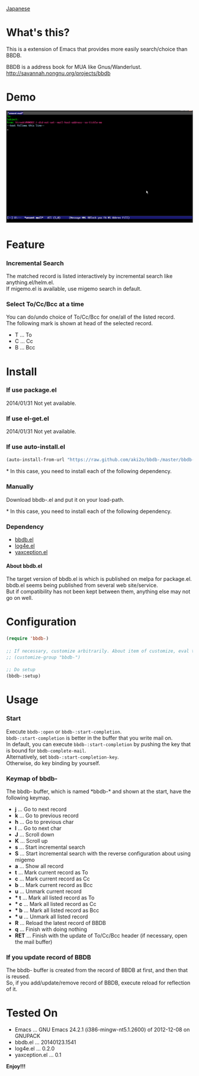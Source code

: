 [Japanese](https://github.com/aki2o/bbdb-/blob/master/README-ja.md)

What's this?
============

This is a extension of Emacs that provides more easily search/choice than BBDB.  

BBDB is a address book for MUA like Gnus/Wanderlust.  
http://savannah.nongnu.org/projects/bbdb


Demo
====

![demo](image/demo.gif)


Feature
=======

### Incremental Search

The matched record is listed interactively by incremental search like anything.el/helm.el.  
If migemo.el is available, use migemo search in default.  

### Select To/Cc/Bcc at a time

You can do/undo choice of To/Cc/Bcc for one/all of the listed record.  
The following mark is shown at head of the selected record.  

* T ... To
* C ... Cc
* B ... Bcc


Install
=======

### If use package.el

2014/01/31 Not yet available.  

### If use el-get.el

2014/01/31 Not yet available.  

### If use auto-install.el

```lisp
(auto-install-from-url "https://raw.github.com/aki2o/bbdb-/master/bbdb-.el")
```

\* In this case, you need to install each of the following dependency.  

### Manually

Download bbdb-.el and put it on your load-path.  

\* In this case, you need to install each of the following dependency.  

### Dependency

* [bbdb.el](http://savannah.nongnu.org/projects/bbdb)
* [log4e.el](https://github.com/aki2o/log4e)
* [yaxception.el](https://github.com/aki2o/yaxception)

#### About bbdb.el

The target version of bbdb.el is which is published on melpa for package.el.  
bbdb.el seems being published from several web site/service.  
But if compatibility has not been kept between them, anything else may not go on well.  


Configuration
=============

```lisp
(require 'bbdb-)

;; If necessary, customize arbitrarily. About item of customize, eval the following sexp.
;; (customize-group "bbdb-")

;; Do setup
(bbdb-:setup)
```


Usage
=====

### Start

Execute `bbdb-:open` or `bbdb-:start-completion`.  
`bbdb-:start-completion` is better in the buffer that you write mail on.  
In default, you can execute `bbdb-:start-completion` by pushing the key that is bound for `bbdb-complete-mail`.  
Alternatively, set `bbdb-:start-completion-key`.  
Otherwise, do key binding by yourself.  

### Keymap of bbdb-

The bbdb- buffer, which is named \*bbdb-\* and shown at the start, have the following keymap.  

* **j** ... Go to next record
* **k** ... Go to previous record
* **h** ... Go to previous char
* **l** ... Go to next char
* **J** ... Scroll down
* **K** ... Scroll up
* **s** ... Start incremental search
* **S** ... Start incremental search with the reverse configuration about using migemo
* **a** ... Show all record
* **t** ... Mark current record as To
* **c** ... Mark current record as Cc
* **b** ... Mark current record as Bcc
* **u** ... Unmark current record 
* __\* t__ ... Mark all listed record as To
* __\* c__ ... Mark all listed record as Cc
* __\* b__ ... Mark all listed record as Bcc
* __\* u__ ... Unmark all listed record
* **R** ... Reload the latest record of BBDB
* **q** ... Finish with doing nothing
* **RET** ... Finish with the update of To/Cc/Bcc header (if necessary, open the mail buffer)

### If you update record of BBDB

The bbdb- buffer is created from the record of BBDB at first, and then that is reused.  
So, if you add/update/remove record of BBDB, execute reload for reflection of it.  


Tested On
=========

* Emacs ... GNU Emacs 24.2.1 (i386-mingw-nt5.1.2600) of 2012-12-08 on GNUPACK
* bbdb.el ... 20140123.1541
* log4e.el ... 0.2.0
* yaxception.el ... 0.1


**Enjoy!!!**

